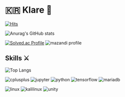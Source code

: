 # 🇰🇷 Klare 🐲
[![Hits](https://hits.seeyoufarm.com/api/count/incr/badge.svg?url=https%3A%2F%2Fgithub.com%2Ffreedomera&count_bg=%2379C83D&title_bg=%23555555&icon=&icon_color=%23E7E7E7&title=hits&edge_flat=false)](https://hits.seeyoufarm.com)

![Anurag's GitHub stats](https://github-readme-stats.vercel.app/api?username=freedomera&show_icons=true&theme=radical)
<!-- [![CodeForces Profile](https://cf.leed.at?id=Klare_)](https://codeforces.com/profile/Klare_) -->

[![Solved.ac Profile](http://mazassumnida.wtf/api/v2/generate_badge?boj=freedomera)](https://solved.ac/freedomera/)
![mazandi profile](http://mazandi.herokuapp.com/api?handle=freedomera&theme=warm)

## Skills ⚔
![Top Langs](https://github-readme-stats.vercel.app/api/top-langs/?username=freedomera&layout=compact)

![cplusplus](https://img.shields.io/badge/cplusplus-00599C.svg?&style=for-the-badge&logo=cplusplus&logoColor=white)
![jupyter](https://img.shields.io/badge/jupyter-F37626.svg?&style=for-the-badge&logo=jupyter&logoColor=white)
![python](https://img.shields.io/badge/python-3776AB.svg?&style=for-the-badge&logo=python&logoColor=white)
![tensorflow](https://img.shields.io/badge/tensorflow-FF6F00.svg?&style=for-the-badge&logo=tensorflow&logoColor=white)
![mariadb](https://img.shields.io/badge/mariadb-003545.svg?&style=for-the-badge&logo=mariadb&logoColor=white)

![linux](https://img.shields.io/badge/linux-FCC624.svg?&style=for-the-badge&logo=linux&logoColor=white)
![kalilinux](https://img.shields.io/badge/kalilinux-557C94.svg?&style=for-the-badge&logo=kalilinux&logoColor=white)
![unity](https://img.shields.io/badge/unity-FFFFFF.svg?&style=for-the-badge&logo=unity&logoColor=black)
